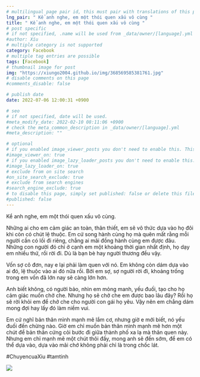 ```yaml
---
# multilingual page pair id, this must pair with translations of this page. (This name must be unique)
lng_pair: " Kể anh nghe, em một thói quen xấu vô cùng "
title: " Kể anh nghe, em một thói quen xấu vô cùng "
# post specific
# if not specified, .name will be used from _data/owner/[language].yml
#author: Xíu
# multiple category is not supported
category: Facebook
# multiple tag entries are possible
tags: [Facebook]
# thumbnail image for post
img: "https://xiungo2004.github.io/img/368569585381761.jpg"
# disable comments on this page
#comments_disable: false

# publish date
date: 2022-07-06 12:00:31 +0900

# seo
# if not specified, date will be used.
#meta_modify_date: 2022-02-10 08:11:06 +0900
# check the meta_common_description in _data/owner/[language].yml
#meta_description: ""

# optional
# if you enabled image_viewer_posts you don't need to enable this. This is only if image_viewer_posts = false
#image_viewer_on: true
# if you enabled image_lazy_loader_posts you don't need to enable this. This is only if image_lazy_loader_posts = false
#image_lazy_loader_on: true
# exclude from on site search
#on_site_search_exclude: true
# exclude from search engines
#search_engine_exclude: true
# to disable this page, simply set published: false or delete this file
#published: false
---
```


<!-- outline-start -->

Kể anh nghe, em một thói quen xấu vô cùng.

Những ai cho em cảm giác an toàn, thân thiết, em sẽ vô thức dựa vào họ đôi khi còn có chút lệ thuộc. Em cứ song hành cùng họ mà quên mất rằng mỗi người cần có lối đi riêng, chẳng ai mãi đồng hành cùng em được đâu. Những con người đó chỉ ở cạnh em một khoảng thời gian nhất định, họ dạy em nhiều thứ, rồi rời đi. Dù là bạn bè hay người thương đều vậy.

Vốn sợ cô đơn, nay e lại phải làm quen với nó. Em không còn dám dựa vào ai đó, lệ thuộc vào ai đó nữa rồi. Bởi em sợ, sợ người rời đi, khoảng trống trong em vốn đã lớn nay sẽ càng lớn hơn.

Anh biết không, có người bảo, nhìn em mỏng manh, yếu đuối, tạo cho họ cảm giác muốn chở che. Nhưng họ sẽ chở che em được bao lâu đây? Rồi họ sẽ rời khỏi em để chở che cho người con gái họ yêu. Vậy nên em chẳng dám mong đợi hay lấy đó làm niềm vui.

Em cứ nghĩ bản thân mình mạnh mẽ lắm cơ, nhưng giờ e mới biết, nó yếu đuối đến chừng nào. Giờ em chỉ muốn bản thân mình mạnh mẽ hơn một chút để bản thân cứng cỏi bước đi giữa thành phố xa lạ mà thân quen này. Nhưng em chỉ mạnh mẽ một chút thôi đấy, mong anh sẽ đến sớm, để em có thể dựa vào, dựa vào mãi chớ không phải chỉ là trong chốc lát.

#ChuyencuaXiu
#tamtinh

<!-- outline-end -->

<img src= "https://xiungo2004.github.io/img/368569585381761.jpg">